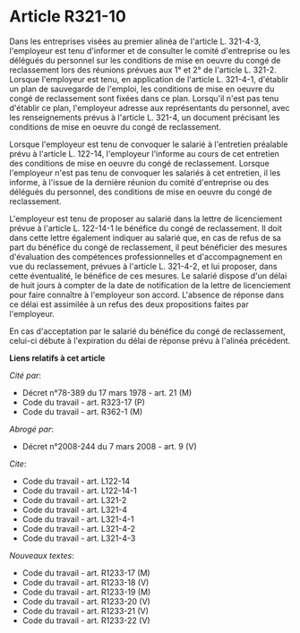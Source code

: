 # Article R321-10

Dans les entreprises visées au premier alinéa de l'article L. 321-4-3, l'employeur est tenu d'informer et de consulter le
comité d'entreprise ou les délégués du personnel sur les conditions de mise en oeuvre du congé de reclassement lors des
réunions prévues aux 1° et 2° de l'article L. 321-2. Lorsque l'employeur est tenu, en application de l'article L. 321-4-1,
d'établir un plan de sauvegarde de l'emploi, les conditions de mise en oeuvre du congé de reclassement sont fixées dans ce
plan. Lorsqu'il n'est pas tenu d'établir ce plan, l'employeur adresse aux représentants du personnel, avec les renseignements
prévus à l'article L. 321-4, un document précisant les conditions de mise en oeuvre du congé de reclassement.

Lorsque l'employeur est tenu de convoquer le salarié à l'entretien préalable prévu à l'article L. 122-14, l'employeur
l'informe au cours de cet entretien des conditions de mise en oeuvre du congé de reclassement. Lorsque l'employeur n'est pas
tenu de convoquer les salariés à cet entretien, il les informe, à l'issue de la dernière réunion du comité d'entreprise ou
des délégués du personnel, des conditions de mise en oeuvre du congé de reclassement.

L'employeur est tenu de proposer au salarié dans la lettre de licenciement prévue à l'article L. 122-14-1 le bénéfice du
congé de reclassement. Il doit dans cette lettre également indiquer au salarié que, en cas de refus de sa part du bénéfice du
congé de reclassement, il peut bénéficier des mesures d'évaluation des compétences professionnelles et d'accompagnement en
vue du reclassement, prévues à l'article L. 321-4-2, et lui proposer, dans cette éventualité, le bénéfice de ces mesures. Le
salarié dispose d'un délai de huit jours à compter de la date de notification de la lettre de licenciement pour faire
connaître à l'employeur son accord. L'absence de réponse dans ce délai est assimilée à un refus des deux propositions faites
par l'employeur.

En cas d'acceptation par le salarié du bénéfice du congé de reclassement, celui-ci débute à l'expiration du délai de réponse
prévu à l'alinéa précédent.

**Liens relatifs à cet article**

_Cité par_:

  - Décret n°78-389 du 17 mars 1978 - art. 21 (M)
  - Code du travail - art. R323-17 (P)
  - Code du travail - art. R362-1 (M)

_Abrogé par_:

  - Décret n°2008-244 du 7 mars 2008 - art. 9 (V)

_Cite_:

  - Code du travail - art. L122-14
  - Code du travail - art. L122-14-1
  - Code du travail - art. L321-2
  - Code du travail - art. L321-4
  - Code du travail - art. L321-4-1
  - Code du travail - art. L321-4-2
  - Code du travail - art. L321-4-3

_Nouveaux textes_:

  - Code du travail - art. R1233-17 (M)
  - Code du travail - art. R1233-18 (V)
  - Code du travail - art. R1233-19 (M)
  - Code du travail - art. R1233-20 (V)
  - Code du travail - art. R1233-21 (V)
  - Code du travail - art. R1233-22 (V)
